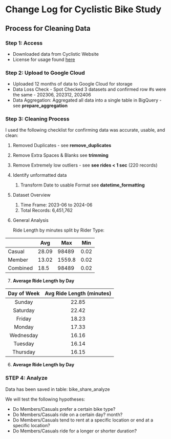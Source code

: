 # Change Log for Cyclistic Bike Study

## Process for Cleaning Data

### Step 1: Access

* Downloaded data from Cyclistic Website
* License for usage found [here](https://divvybikes.com/data-license-agreement)

### Step 2: Upload to Google Cloud

* Uploaded 12 months of data to Google Cloud for storage
* Data Loss Check - Spot Checked 3 datasets and confirmed row #s were the same - 202306, 202312, 202406
* Data Aggregation: Aggregated all data into a single table in BigQuery - see **prepare_aggregation**

### Step 3: Cleaning Process
I used the following checklist for confirming data was accurate, usable, and clean:

1. Removed Duplicates - see **remove_duplicates**
2. Remove Extra Spaces & Blanks see **trimming**
3. Remove Extremely low outliers - see **see rides < 1 sec** (220 records)
4. Identify unformatted data
    1. Transform Date to usable Format see **datetime_formatting**
5. Dataset Overview
    1. Time Frame: 2023-06 to 2024-06
    2. Total Records: 6,451,762
6. General Analysis

   Ride Length by minutes split by Rider Type:

|          | Avg  | Max     | Min |
|----------|------|---------|-----|
| Casual   | 28.09| 98489   | 0.02|
| Member   | 13.02| 1559.8  | 0.02|
| Combined | 18.5 | 98489   | 0.02|

7. **Average Ride Length by Day**

| Day of Week | Avg Ride Length (minutes) |
|:-----------:|:-------------------------:|
| Sunday      | 22.85                     |
| Saturday    | 22.42                     |
| Friday      | 18.23                     |
| Monday      | 17.33                     |
| Wednesday   | 16.16                     |
| Tuesday     | 16.14                     |
| Thursday    | 16.15                     |

6. **Average Ride Length by Day**

### STEP 4: Analyze

Data has been saved in table: bike_share_analyze

We will test the following hypotheses:

- Do Members/Casuals prefer a certain bike type?
- Do Members/Casuals ride on a certain day? month?
- Do Members/Casuals tend to rent at a specific location or end at a specific location?
- Do Members/Casuals ride for a longer or shorter duration? 
